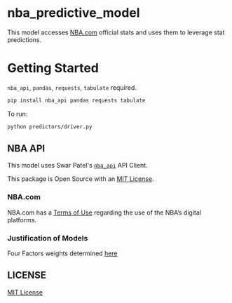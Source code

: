 # nba_predictive_model
This model accesses [NBA.com](https://www.nba.com/stats) official stats and uses them to leverage stat predictions.

# Getting Started
`nba_api`, `pandas`, `requests`, `tabulate` required.

```bash
pip install nba_api pandas requests tabulate
```
To run:
```bash
python predictors/driver.py
```
## NBA API
This model uses Swar Patel's [`nba_api`](https://github.com/swar/nba_api) API Client.

This package is Open Source with an [MIT License](https://github.com/swar/nba_api/blob/master/LICENSE).

### NBA.com

NBA.com has a [Terms of Use](https://www.nba.com/termsofuse) regarding the use of the NBA’s digital platforms.

### Justification of Models
Four Factors weights determined [here](https://squared2020.com/2017/09/05/introduction-to-olivers-four-factors/)

## LICENSE
[MIT License](https://github.com/shaylondon/nba_predictive_model/blob/main/LICENSE)